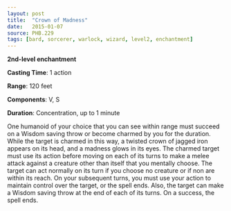 ```yaml
---
layout: post
title:  "Crown of Madness"
date:   2015-01-07
source: PHB.229
tags: [bard, sorcerer, warlock, wizard, level2, enchantment]
---
```


**2nd-level enchantment**

**Casting Time**: 1 action

**Range**: 120 feet

**Components**: V, S

**Duration**: Concentration, up to 1 minute

One humanoid of your choice that you can see within range must succeed on a Wisdom saving throw or become charmed by you for the duration. While the target is charmed in this way, a twisted crown of jagged iron appears on its head, and a madness glows in its eyes. The charmed target must use its action before moving on each of its turns to make a melee attack against a creature other than itself that you mentally choose. The target can act normally on its turn if you choose no creature or if non are within its reach. On your subsequent turns, you must use your action to maintain control over the target, or the spell ends. Also, the target can make a Wisdom saving throw at the end of each of its turns. On a success, the spell ends.
